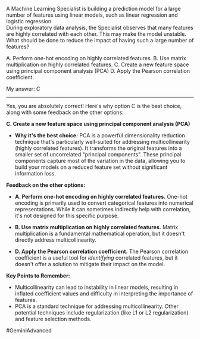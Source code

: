 A Machine Learning Specialist is building a prediction model for a large number of features using linear models, such as linear regression and logistic regression.  
During exploratory data analysis, the Specialist observes that many features are highly correlated with each other. This may make the model unstable.  
What should be done to reduce the impact of having such a large number of features?  

A. Perform one-hot encoding on highly correlated features.
B. Use matrix multiplication on highly correlated features.
C. Create a new feature space using principal component analysis (PCA)
D. Apply the Pearson correlation coefficient.

My answer: C

---

Yes, you are absolutely correct! Here's why option C is the best choice, along with some feedback on the other options:

**C. Create a new feature space using principal component analysis (PCA)**

- **Why it's the best choice:** PCA is a powerful dimensionality reduction technique that's particularly well-suited for addressing multicollinearity (highly correlated features). It transforms the original features into a smaller set of uncorrelated "principal components". These principal components capture most of the variation in the data, allowing you to build your models on a reduced feature set without significant information loss.

**Feedback on the other options:**

- **A. Perform one-hot encoding on highly correlated features.** One-hot encoding is primarily used to convert categorical features into numerical representations. While it can sometimes indirectly help with correlation, it's not designed for this specific purpose.
    
- **B. Use matrix multiplication on highly correlated features.** Matrix multiplication is a fundamental mathematical operation, but it doesn't directly address multicollinearity.
    
- **D. Apply the Pearson correlation coefficient.** The Pearson correlation coefficient is a useful tool for _identifying_ correlated features, but it doesn't offer a solution to mitigate their impact on the model.
    

**Key Points to Remember:**

- Multicollinearity can lead to instability in linear models, resulting in inflated coefficient values and difficulty in interpreting the importance of features.
- PCA is a standard technique for addressing multicollinearity. Other potential techniques include regularization (like L1 or L2 regularization) and feature selection methods.

#GeminiAdvanced 
